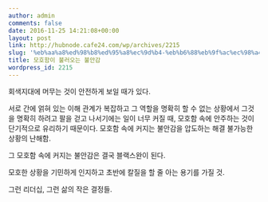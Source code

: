 ```yaml
---
author: admin
comments: false
date: 2016-11-25 14:21:08+00:00
layout: post
link: http://hubnode.cafe24.com/wp/archives/2215
slug: '%eb%aa%a8%ed%98%b8%ed%95%a8%ec%9d%b4-%eb%b6%88%eb%9f%ac%ec%98%a4%eb%8a%94-%eb%b6%88%ec%95%88%ea%b0%90'
title: 모호함이 불러오는 불안감
wordpress_id: 2215
---
```


회색지대에 머무는 것이 안전하게 보일 때가 있다.

서로 간에 얽혀 있는 이해 관계가 복잡하고 그 역할을 명확히 할 수 없는 상황에서 그것을 명확히 하려고 팔을 걷고 나서기에는 일이 너무 커질 때, 모호함 속에 안주하는 것이 단기적으로 유리하기 때문이다. 모호함 속에 커지는 불안감을 압도하는 해결 불가능한 상황의 난해함. 

그 모호함 속에 커지는 불안감은 결국 블랙스완이 된다. 

모호한 상황을 기민하게 인지하고 초반에 칼질을 할 줄 아는 용기를 가질 것. 

그런 리더십, 그런 삶의 작은 결정들.






